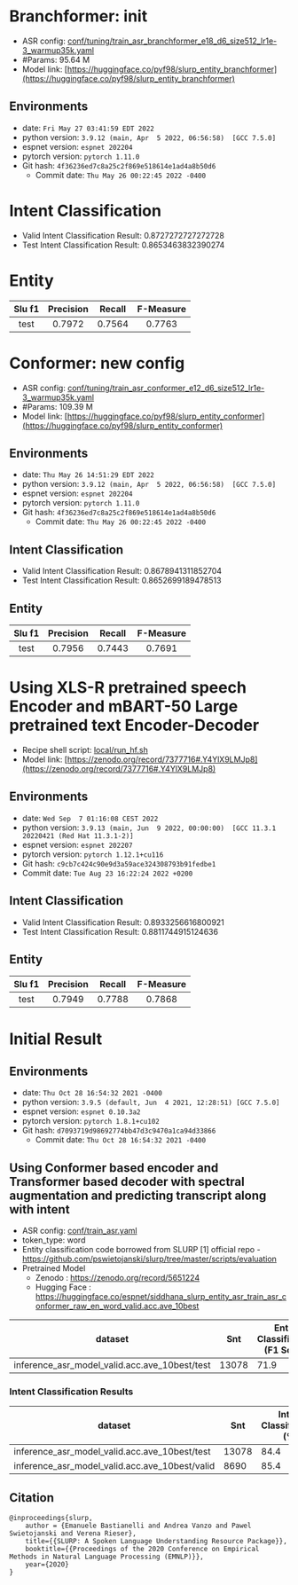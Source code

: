 # Branchformer: init

- ASR config: [conf/tuning/train_asr_branchformer_e18_d6_size512_lr1e-3_warmup35k.yaml](conf/tuning/train_asr_branchformer_e18_d6_size512_lr1e-3_warmup35k.yaml)
- #Params: 95.64 M
- Model link: [https://huggingface.co/pyf98/slurp_entity_branchformer](https://huggingface.co/pyf98/slurp_entity_branchformer)

## Environments
- date: `Fri May 27 03:41:59 EDT 2022`
- python version: `3.9.12 (main, Apr  5 2022, 06:56:58)  [GCC 7.5.0]`
- espnet version: `espnet 202204`
- pytorch version: `pytorch 1.11.0`
- Git hash: `4f36236ed7c8a25c2f869e518614e1ad4a8b50d6`
  - Commit date: `Thu May 26 00:22:45 2022 -0400`

# Intent Classification
- Valid Intent Classification Result: 0.8727272727272728
- Test Intent Classification Result: 0.8653463832390274

# Entity
|Slu f1|Precision|Recall|F-Measure|
|:---:|:---:|:---:|:---:|
|test|0.7972|0.7564|0.7763|



# Conformer: new config

- ASR config: [conf/tuning/train_asr_conformer_e12_d6_size512_lr1e-3_warmup35k.yaml](conf/tuning/train_asr_conformer_e12_d6_size512_lr1e-3_warmup35k.yaml)
- #Params: 109.39 M
- Model link: [https://huggingface.co/pyf98/slurp_entity_conformer](https://huggingface.co/pyf98/slurp_entity_conformer)

## Environments
- date: `Thu May 26 14:51:29 EDT 2022`
- python version: `3.9.12 (main, Apr  5 2022, 06:56:58)  [GCC 7.5.0]`
- espnet version: `espnet 202204`
- pytorch version: `pytorch 1.11.0`
- Git hash: `4f36236ed7c8a25c2f869e518614e1ad4a8b50d6`
  - Commit date: `Thu May 26 00:22:45 2022 -0400`

## Intent Classification
- Valid Intent Classification Result: 0.8678941311852704
- Test Intent Classification Result: 0.8652699189478513

## Entity
|Slu f1|Precision|Recall|F-Measure|
|:---:|:---:|:---:|:---:|
|test|0.7956|0.7443|0.7691|



# Using XLS-R pretrained speech Encoder and mBART-50 Large pretrained text Encoder-Decoder

- Recipe shell script: [local/run_hf.sh](local/run_hf.sh)
- Model link: [https://zenodo.org/record/7377716#.Y4YlX9LMJp8](https://zenodo.org/record/7377716#.Y4YlX9LMJp8)

## Environments
- date: `Wed Sep  7 01:16:08 CEST 2022`
- python version: `3.9.13 (main, Jun  9 2022, 00:00:00)  [GCC 11.3.1 20220421 (Red Hat 11.3.1-2)]`
- espnet version: `espnet 202207`
- pytorch version: `pytorch 1.12.1+cu116`
- Git hash: `c9cb7c424c90e9d3a59ace324308793b91fedbe1`
- Commit date: `Tue Aug 23 16:22:24 2022 +0200`

## Intent Classification
- Valid Intent Classification Result: 0.8933256616800921
- Test Intent Classification Result: 0.8811744915124636

## Entity
|Slu f1|Precision|Recall|F-Measure|
|:---:|:---:|:---:|:---:|
|test|0.7949|0.7788|0.7868|

# Initial Result

## Environments
- date: `Thu Oct 28 16:54:32 2021 -0400`
- python version: `3.9.5 (default, Jun  4 2021, 12:28:51) [GCC 7.5.0]`
- espnet version: `espnet 0.10.3a2`
- pytorch version: `pytorch 1.8.1+cu102`
- Git hash: `d7093719d98692774bb47d3c9470a1ca94d33866`
  - Commit date: `Thu Oct 28 16:54:32 2021 -0400`

## Using Conformer based encoder and Transformer based decoder with spectral augmentation and predicting transcript along with intent
- ASR config: [conf/train_asr.yaml](conf/tuning/train_asr_conformer.yaml)
- token_type: word
- Entity classification code borrowed from SLURP [1] official repo - https://github.com/pswietojanski/slurp/tree/master/scripts/evaluation
- Pretrained Model
  - Zenodo : https://zenodo.org/record/5651224
  - Hugging Face : https://huggingface.co/espnet/siddhana_slurp_entity_asr_train_asr_conformer_raw_en_word_valid.acc.ave_10best

|dataset|Snt|Entity Classification (F1 Score)|
|---|---|---|
|inference_asr_model_valid.acc.ave_10best/test|13078|71.9|

### Intent Classification Results


|dataset|Snt|Intent Classification (%)|
|---|---|---|
|inference_asr_model_valid.acc.ave_10best/test|13078|84.4|
|inference_asr_model_valid.acc.ave_10best/valid|8690|85.4|


## Citation

```
@inproceedings{slurp,
    author = {Emanuele Bastianelli and Andrea Vanzo and Pawel Swietojanski and Verena Rieser},
    title={{SLURP: A Spoken Language Understanding Resource Package}},
    booktitle={{Proceedings of the 2020 Conference on Empirical Methods in Natural Language Processing (EMNLP)}},
    year={2020}
}
```
